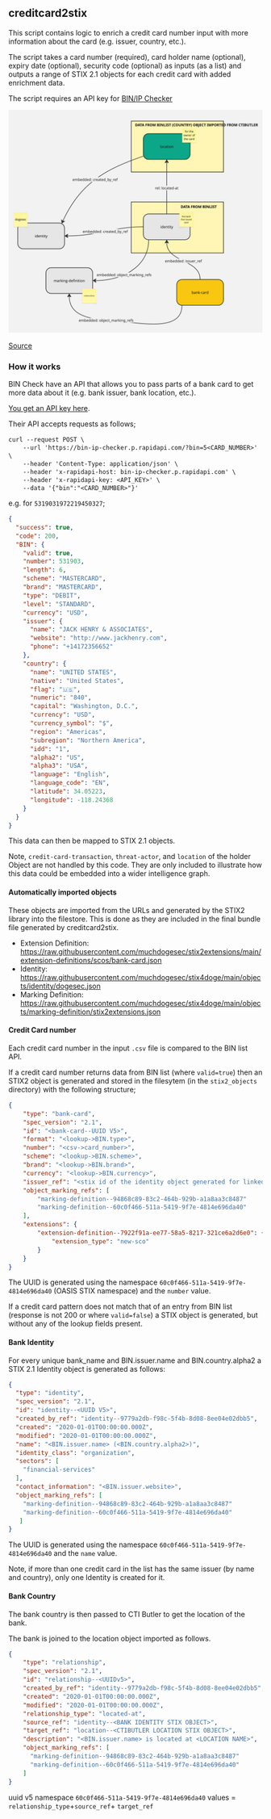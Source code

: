 ## creditcard2stix

This script contains logic to enrich a credit card number input with more information about the card (e.g. issuer, country, etc.).

The script takes a card number (required), card holder name (optional), expiry date (optional), security code (optional) as inputs (as a list) and outputs a range of STIX 2.1 objects for each credit card with added enrichment data.

The script requires an API key for [BIN/IP Checker](https://rapidapi.com/trade-expanding-llc-trade-expanding-llc-default/api/bin-ip-checker)

![](creditcard2stix.jpg)

[Source](https://miro.com/app/board/uXjVKnlbRaY=/)

### How it works

BIN Check have an API that allows you to pass parts of a bank card to get more data about it (e.g. bank issuer, bank location, etc.).

[You get an API key here](https://rapidapi.com/trade-expanding-llc-trade-expanding-llc-default/api/bin-ip-checker).

Their API accepts requests as follows;

```shell
curl --request POST \
    --url 'https://bin-ip-checker.p.rapidapi.com/?bin=5<CARD_NUMBER>' \
    --header 'Content-Type: application/json' \
    --header 'x-rapidapi-host: bin-ip-checker.p.rapidapi.com' \
    --header 'x-rapidapi-key: <API_KEY>' \
    --data '{"bin":"<CARD_NUMBER>"}'
```

e.g. for `5319031972219450327`;

```json
{
  "success": true,
  "code": 200,
  "BIN": {
    "valid": true,
    "number": 531903,
    "length": 6,
    "scheme": "MASTERCARD",
    "brand": "MASTERCARD",
    "type": "DEBIT",
    "level": "STANDARD",
    "currency": "USD",
    "issuer": {
      "name": "JACK HENRY & ASSOCIATES",
      "website": "http://www.jackhenry.com",
      "phone": "+14172356652"
    },
    "country": {
      "name": "UNITED STATES",
      "native": "United States",
      "flag": "🇺🇸",
      "numeric": "840",
      "capital": "Washington, D.C.",
      "currency": "USD",
      "currency_symbol": "$",
      "region": "Americas",
      "subregion": "Northern America",
      "idd": "1",
      "alpha2": "US",
      "alpha3": "USA",
      "language": "English",
      "language_code": "EN",
      "latitude": 34.05223,
      "longitude": -118.24368
    }
  }
}
```

This data can then be mapped to STIX 2.1 objects.


Note, `credit-card-transaction`, `threat-actor`, and `location` of the holder Object are not handled by this code. They are only included to illustrate how this data could be embedded into a wider intelligence graph.

#### Automatically imported objects

These objects are imported from the URLs and generated by the STIX2 library into the filestore. This is done as they are included in the final bundle file generated by creditcard2stix.

* Extension Definition: https://raw.githubusercontent.com/muchdogesec/stix2extensions/main/extension-definitions/scos/bank-card.json
* Identity: https://raw.githubusercontent.com/muchdogesec/stix4doge/main/objects/identity/dogesec.json
* Marking Definition: https://raw.githubusercontent.com/muchdogesec/stix4doge/main/objects/marking-definition/stix2extensions.json

#### Credit Card number

Each credit card number in the input `.csv` file is compared to the BIN list API.

If a credit card number returns data from BIN list (where `valid=true`) then an STIX2 object is generated and stored in the filesytem (in the `stix2_objects` directory) with the following structure;

```json
{
    "type": "bank-card",
    "spec_version": "2.1",
    "id": "<bank-card--UUID V5>",
    "format": "<lookup->BIN.type>",
    "number": "<csv->card_number>",
    "scheme": "<lookup->BIN.scheme>",
    "brand": "<lookup->BIN.brand>",
    "currency": "<lookup->BIN.currency>",
    "issuer_ref": "<stix id of the identity object generated for linked bank>",
	"object_marking_refs": [
	  	"marking-definition--94868c89-83c2-464b-929b-a1a8aa3c8487"
	  	"marking-definition--60c0f466-511a-5419-9f7e-4814e696da40"
	],
    "extensions": {
        "extension-definition--7922f91a-ee77-58a5-8217-321ce6a2d6e0": {
            "extension_type": "new-sco"
        }
    }
}
```

The UUID is generated using the namespace `60c0f466-511a-5419-9f7e-4814e696da40` (OASIS STIX namespace) and the `number` value.

If a credit card pattern does not match that of an entry from BIN list (response is not 200 or where `valid=false`) a STIX object is generated, but without any of the lookup fields present.

#### Bank Identity

For every unique bank_name and BIN.issuer.name and BIN.country.alpha2 a STIX 2.1 Identity object is generated as follows:

```json
{
  "type": "identity",
  "spec_version": "2.1",
  "id": "identity--<UUID V5>",
  "created_by_ref": "identity--9779a2db-f98c-5f4b-8d08-8ee04e02dbb5",
  "created": "2020-01-01T00:00:00.000Z",
  "modified": "2020-01-01T00:00:00.000Z",
  "name": "<BIN.issuer.name> (<BIN.country.alpha2>)",
  "identity_class": "organization",
  "sectors": [
  	"financial-services"
  ],
  "contact_information": "<BIN.issuer.website>",
  "object_marking_refs": [
  	"marking-definition--94868c89-83c2-464b-929b-a1a8aa3c8487"
  	"marking-definition--60c0f466-511a-5419-9f7e-4814e696da40"
   ]
}
```

The UUID is generated using the namespace `60c0f466-511a-5419-9f7e-4814e696da40` and the `name` value.

Note, if more than one credit card in the list has the same issuer (by name and country), only one Identity is created for it.

#### Bank Country

The bank country is then passed to CTI Butler to get the location of the bank.

The bank is joined to the location object imported as follows.

```json
{
    "type": "relationship",
    "spec_version": "2.1",
    "id": "relationship--<UUIDv5>",
    "created_by_ref": "identity--9779a2db-f98c-5f4b-8d08-8ee04e02dbb5",
    "created": "2020-01-01T00:00:00.000Z",
    "modified": "2020-01-01T00:00:00.000Z",
    "relationship_type": "located-at",
    "source_ref": "identity--<BANK IDENTITY STIX OBJECT>",
    "target_ref": "location--<CTIBUTLER LOCATION STIX OBJECT>",
    "description": "<BIN.issuer.name> is located at <LOCATION NAME>",
	"object_marking_refs": [
	  "marking-definition--94868c89-83c2-464b-929b-a1a8aa3c8487"
	  "marking-definition--60c0f466-511a-5419-9f7e-4814e696da40"
	]
}
```

uuid v5 namespace `60c0f466-511a-5419-9f7e-4814e696da40` values = `relationship_type`+`source_ref`+ `target_ref`